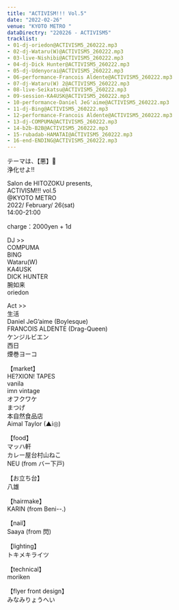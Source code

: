 ```yaml
---
title: "ACTIVISM!!! Vol.5"
date: "2022-02-26"
venue: "KYOTO METRO "
dataDirectry: "220226 - ACTIVISM5"
tracklist: 
- 01-dj-oriedon@ACTIVISM5_260222.mp3
- 02-dj-Wataru(W)@ACTIVISM5_260222.mp3
- 03-live-Nishibi@ACTIVISM5_260222.mp3
- 04-dj-Dick Hunter@ACTIVISM5_260222.mp3
- 05-dj-Udenyorai@ACTIVISM5_260222.mp3
- 06-performance-Francois Aldente@ACTIVISM5_260222.mp3
- 07-dj-Wataru(W) 2@ACTIVISM5_260222.mp3
- 08-live-Seikatsu@ACTIVISM5_260222.mp3
- 09-session-KA4USK@ACTIVISM5_260222.mp3
- 10-performance-Daniel JeG'aime@ACTIVISM5_260222.mp3
- 11-dj-Bing@ACTIVISM5_260222.mp3
- 12-performance-Francois Aldente@ACTIVISM5_260222.mp3
- 13-dj-COMPUMA@ACTIVISM5_260222.mp3
- 14-b2b-B2B@ACTIVISM5_260222.mp3
- 15-rubadab-HAMATAI@ACTIVISM5_260222.mp3
- 16-end-ENDING@ACTIVISM5_260222.mp3
---
```

テーマは、【悪】🖕  
浄化せよ‼︎

Salon de HITOZOKU presents,  
ACTIVISM!!! vol.5  
@KYOTO METRO  
2022/ February/ 26(sat)  
14:00-21:00

charge：2000yen + 1d

DJ >>  
COMPUMA  
BING  
Wataru(W)  
KA4USK  
DICK HUNTER  
腕如来  
oriedon

Act >>  
生活  
Daniel JeG’aime (Boylesque)  
FRANCOIS ALDENTE (Drag-Queen)  
ケンジルビエン  
西日  
煙巻ヨーコ

【market】  
HE?XION! TAPES  
vanila  
imn vintage  
オフクワケ  
まつげ  
本自然食品店  
Aimal Taylor (▲i◎)

【food】  
マッハ軒  
カレー屋台村山ねこ  
NEU (from バー下戸)

【お立ち台】  
八雄

【hairmake】  
KARIN (from Beni--.)

【nail】  
Saaya (from 閃)

【lighting】  
トキメキライツ

【technical】  
moriken

【flyer front design】  
みなみりょうへい
